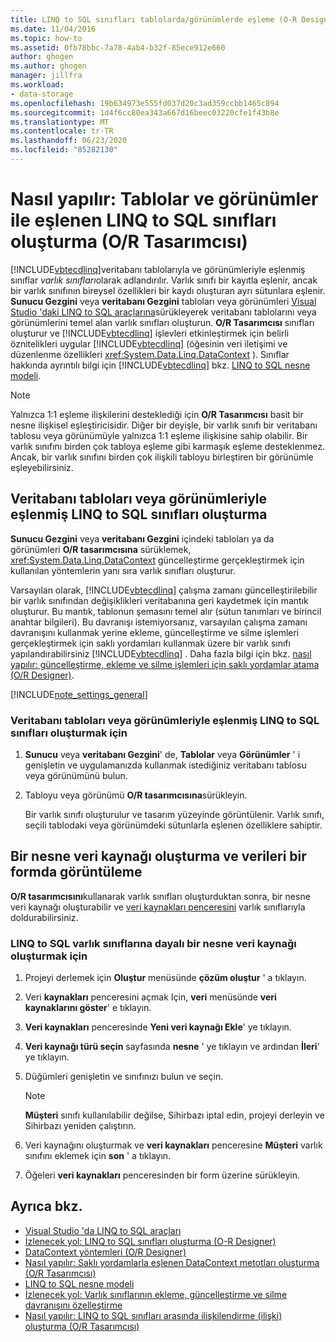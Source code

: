 ```yaml
---
title: LINQ to SQL sınıfları tablolarda/görünümlerde eşleme (O-R Designer)
ms.date: 11/04/2016
ms.topic: how-to
ms.assetid: 0fb78bbc-7a78-4ab4-b32f-85ece912e660
author: ghogen
ms.author: ghogen
manager: jillfra
ms.workload:
- data-storage
ms.openlocfilehash: 19b634973e555fd037d20c3ad359ccbb1465c894
ms.sourcegitcommit: 1d4f6cc80ea343a667d16beec03220cfe1f43b8e
ms.translationtype: MT
ms.contentlocale: tr-TR
ms.lasthandoff: 06/23/2020
ms.locfileid: "85282130"
---
```

# <a name="how-to-create-linq-to-sql-classes-mapped-to-tables-and-views-or-designer"></a>Nasıl yapılır: Tablolar ve görünümler ile eşlenen LINQ to SQL sınıfları oluşturma (O/R Tasarımcısı)

[!INCLUDE[vbtecdlinq](../data-tools/includes/vbtecdlinq_md.md)]veritabanı tablolarıyla ve görünümleriyle eşlenmiş sınıflar *varlık sınıfları*olarak adlandırılır. Varlık sınıfı bir kayıtla eşlenir, ancak bir varlık sınıfının bireysel özellikleri bir kaydı oluşturan ayrı sütunlara eşlenir. **Sunucu Gezgini** veya **veritabanı Gezgini** tabloları veya görünümleri [Visual Studio 'daki LINQ to SQL araçlarına](../data-tools/linq-to-sql-tools-in-visual-studio2.md)sürükleyerek veritabanı tablolarını veya görünümlerini temel alan varlık sınıfları oluşturun. **O/R Tasarımcısı** sınıfları oluşturur ve [!INCLUDE[vbtecdlinq](../data-tools/includes/vbtecdlinq_md.md)] işlevleri etkinleştirmek için belirli öznitelikleri uygular [!INCLUDE[vbtecdlinq](../data-tools/includes/vbtecdlinq_md.md)] (öğesinin veri iletişimi ve düzenlenme özellikleri <xref:System.Data.Linq.DataContext> ). Sınıflar hakkında ayrıntılı bilgi için [!INCLUDE[vbtecdlinq](../data-tools/includes/vbtecdlinq_md.md)] bkz. [LINQ to SQL nesne modeli](/dotnet/framework/data/adonet/sql/linq/the-linq-to-sql-object-model).

> [!NOTE]
> Yalnızca 1:1 eşleme ilişkilerini desteklediği için **O/R Tasarımcısı** basit bir nesne ilişkisel eşleştiricisidir. Diğer bir deyişle, bir varlık sınıfı bir veritabanı tablosu veya görünümüyle yalnızca 1:1 eşleme ilişkisine sahip olabilir. Bir varlık sınıfını birden çok tabloya eşleme gibi karmaşık eşleme desteklenmez. Ancak, bir varlık sınıfını birden çok ilişkili tabloyu birleştiren bir görünümle eşleyebilirsiniz.

## <a name="create-linq-to-sql-classes-that-are-mapped-to-database-tables-or-views"></a>Veritabanı tabloları veya görünümleriyle eşlenmiş LINQ to SQL sınıfları oluşturma

**Sunucu Gezgini** veya **veritabanı Gezgini** içindeki tabloları ya da görünümleri **O/R tasarımcısına** sürüklemek, <xref:System.Data.Linq.DataContext> güncelleştirme gerçekleştirmek için kullanılan yöntemlerin yanı sıra varlık sınıfları oluşturur.

Varsayılan olarak, [!INCLUDE[vbtecdlinq](../data-tools/includes/vbtecdlinq_md.md)] çalışma zamanı güncelleştirilebilir bir varlık sınıfından değişiklikleri veritabanına geri kaydetmek için mantık oluşturur. Bu mantık, tablonun şemasını temel alır (sütun tanımları ve birincil anahtar bilgileri). Bu davranışı istemiyorsanız, varsayılan çalışma zamanı davranışını kullanmak yerine ekleme, güncelleştirme ve silme işlemleri gerçekleştirmek için saklı yordamları kullanmak üzere bir varlık sınıfı yapılandırabilirsiniz [!INCLUDE[vbtecdlinq](../data-tools/includes/vbtecdlinq_md.md)] . Daha fazla bilgi için bkz. [nasıl yapılır: güncelleştirme, ekleme ve silme işlemleri için saklı yordamlar atama (O/R Designer)](../data-tools/how-to-assign-stored-procedures-to-perform-updates-inserts-and-deletes-o-r-designer.md).

[!INCLUDE[note_settings_general](../data-tools/includes/note_settings_general_md.md)]

### <a name="to-create-linq-to-sql-classes-that-are-mapped-to-database-tables-or-views"></a>Veritabanı tabloları veya görünümleriyle eşlenmiş LINQ to SQL sınıfları oluşturmak için

1. **Sunucu** veya **veritabanı Gezgini**' de, **Tablolar** veya **Görünümler** ' i genişletin ve uygulamanızda kullanmak istediğiniz veritabanı tablosu veya görünümünü bulun.

2. Tabloyu veya görünümü **O/R tasarımcısına**sürükleyin.

     Bir varlık sınıfı oluşturulur ve tasarım yüzeyinde görüntülenir. Varlık sınıfı, seçili tablodaki veya görünümdeki sütunlarla eşlenen özelliklere sahiptir.

## <a name="create-an-object-data-source-and-display-the-data-on-a-form"></a>Bir nesne veri kaynağı oluşturma ve verileri bir formda görüntüleme

**O/R tasarımcısını**kullanarak varlık sınıfları oluşturduktan sonra, bir nesne veri kaynağı oluşturabilir ve [veri kaynakları penceresini](add-new-data-sources.md#data-sources-window) varlık sınıflarıyla doldurabilirsiniz.

### <a name="to-create-an-object-data-source-based-on-linq-to-sql-entity-classes"></a>LINQ to SQL varlık sınıflarına dayalı bir nesne veri kaynağı oluşturmak için

1. Projeyi derlemek için **Oluştur** menüsünde **çözüm oluştur** ' a tıklayın.

2. Veri **kaynakları** penceresini açmak Için, **veri** menüsünde **veri kaynaklarını göster**' e tıklayın.

3. **Veri kaynakları** penceresinde **Yeni veri kaynağı Ekle**' ye tıklayın.

4. **Veri kaynağı türü seçin** sayfasında **nesne** ' ye tıklayın ve ardından **İleri**' ye tıklayın.

5. Düğümleri genişletin ve sınıfınızı bulun ve seçin.

    > [!NOTE]
    > **Müşteri** sınıfı kullanılabilir değilse, Sihirbazı iptal edin, projeyi derleyin ve Sihirbazı yeniden çalıştırın.

6. Veri kaynağını oluşturmak ve **veri kaynakları** penceresine **Müşteri** varlık sınıfını eklemek için **son** ' a tıklayın.

7. Öğeleri **veri kaynakları** penceresinden bir form üzerine sürükleyin.

## <a name="see-also"></a>Ayrıca bkz.

- [Visual Studio 'da LINQ to SQL araçları](../data-tools/linq-to-sql-tools-in-visual-studio2.md)
- [İzlenecek yol: LINQ to SQL sınıfları oluşturma (O-R Designer)](how-to-create-linq-to-sql-classes-mapped-to-tables-and-views-o-r-designer.md)
- [DataContext yöntemleri (O/R Designer)](../data-tools/datacontext-methods-o-r-designer.md)
- [Nasıl yapılır: Saklı yordamlarla eşlenen DataContext metotları oluşturma (O/R Tasarımcısı)](../data-tools/how-to-create-datacontext-methods-mapped-to-stored-procedures-and-functions-o-r-designer.md)
- [LINQ to SQL nesne modeli](/dotnet/framework/data/adonet/sql/linq/the-linq-to-sql-object-model)
- [İzlenecek yol: Varlık sınıflarının ekleme, güncelleştirme ve silme davranışını özelleştirme](../data-tools/walkthrough-customizing-the-insert-update-and-delete-behavior-of-entity-classes.md)
- [Nasıl yapılır: LINQ to SQL sınıfları arasında ilişkilendirme (ilişki) oluşturma (O/R Tasarımcısı)](../data-tools/how-to-create-an-association-relationship-between-linq-to-sql-classes-o-r-designer.md)
